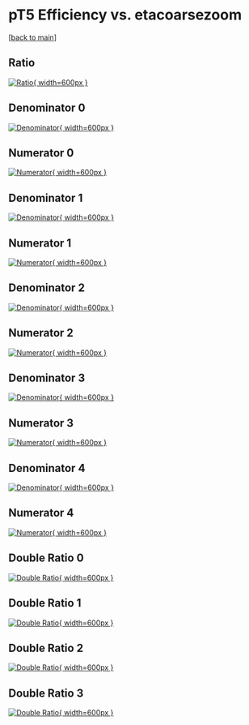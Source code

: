 # pT5 Efficiency vs. etacoarsezoom

[[back to main](./)]



## Ratio

[![Ratio](../mtv/var/pT5_base_13_-1_eff_etacoarsezoom.png){ width=600px }](../mtv/var/pT5_base_13_-1_eff_etacoarsezoom.pdf)

## Denominator 0

[![Denominator](../mtv/den/pT5_base_13_-1_eff_etacoarsezoom_den0.png){ width=600px }](../mtv/den/pT5_base_13_-1_eff_etacoarsezoom_den0.pdf)

## Numerator 0

[![Numerator](../mtv/num/pT5_base_13_-1_eff_etacoarsezoom_num0.png){ width=600px }](../mtv/num/pT5_base_13_-1_eff_etacoarsezoom_num0.pdf)

## Denominator 1

[![Denominator](../mtv/den/pT5_base_13_-1_eff_etacoarsezoom_den1.png){ width=600px }](../mtv/den/pT5_base_13_-1_eff_etacoarsezoom_den1.pdf)

## Numerator 1

[![Numerator](../mtv/num/pT5_base_13_-1_eff_etacoarsezoom_num1.png){ width=600px }](../mtv/num/pT5_base_13_-1_eff_etacoarsezoom_num1.pdf)

## Denominator 2

[![Denominator](../mtv/den/pT5_base_13_-1_eff_etacoarsezoom_den2.png){ width=600px }](../mtv/den/pT5_base_13_-1_eff_etacoarsezoom_den2.pdf)

## Numerator 2

[![Numerator](../mtv/num/pT5_base_13_-1_eff_etacoarsezoom_num2.png){ width=600px }](../mtv/num/pT5_base_13_-1_eff_etacoarsezoom_num2.pdf)

## Denominator 3

[![Denominator](../mtv/den/pT5_base_13_-1_eff_etacoarsezoom_den3.png){ width=600px }](../mtv/den/pT5_base_13_-1_eff_etacoarsezoom_den3.pdf)

## Numerator 3

[![Numerator](../mtv/num/pT5_base_13_-1_eff_etacoarsezoom_num3.png){ width=600px }](../mtv/num/pT5_base_13_-1_eff_etacoarsezoom_num3.pdf)

## Denominator 4

[![Denominator](../mtv/den/pT5_base_13_-1_eff_etacoarsezoom_den4.png){ width=600px }](../mtv/den/pT5_base_13_-1_eff_etacoarsezoom_den4.pdf)

## Numerator 4

[![Numerator](../mtv/num/pT5_base_13_-1_eff_etacoarsezoom_num4.png){ width=600px }](../mtv/num/pT5_base_13_-1_eff_etacoarsezoom_num4.pdf)

## Double Ratio 0

[![Double Ratio](../mtv/ratio/pT5_base_13_-1_eff_etacoarsezoom_ratio0.png){ width=600px }](../mtv/ratio/pT5_base_13_-1_eff_etacoarsezoom_ratio0.pdf)

## Double Ratio 1

[![Double Ratio](../mtv/ratio/pT5_base_13_-1_eff_etacoarsezoom_ratio1.png){ width=600px }](../mtv/ratio/pT5_base_13_-1_eff_etacoarsezoom_ratio1.pdf)

## Double Ratio 2

[![Double Ratio](../mtv/ratio/pT5_base_13_-1_eff_etacoarsezoom_ratio2.png){ width=600px }](../mtv/ratio/pT5_base_13_-1_eff_etacoarsezoom_ratio2.pdf)

## Double Ratio 3

[![Double Ratio](../mtv/ratio/pT5_base_13_-1_eff_etacoarsezoom_ratio3.png){ width=600px }](../mtv/ratio/pT5_base_13_-1_eff_etacoarsezoom_ratio3.pdf)

